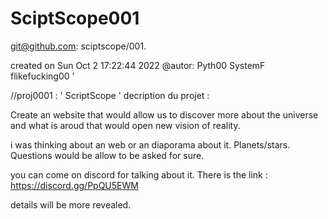 # SciptScope001

git@github.com: sciptscope/001.

created on Sun Oct 2 17:22:44 2022
@autor: Pyth00 
   SystemF  flikefucking00   '
   
 //proj0001 
 : ' ScriptScope '
 decription du projet : 
 
 Create an website that would allow us to discover more about the universe and what is aroud that would open new vision of reality. 
 
 i was thinking about an web or an diaporama about it. Planets/stars. Questions would be allow to be asked for sure. 
 








you can come on discord for talking about it. There is the link : https://discord.gg/PpQU5EWM

details will be more revealed.




